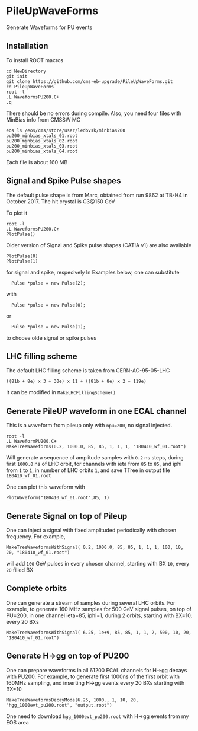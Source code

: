 # PileUpWaveForms
Generate Waveforms for PU events

## Installation
To install ROOT macros
````
cd NewDirectory
git init
git clone https://github.com/cms-eb-upgrade/PileUpWaveForms.git
cd PileUpWaveForms
root -l
.L WaveformsPU200.C+
.q
````
There should be no errors during compile.
Also, you need four files with MinBias info from CMSSW MC
````
eos ls /eos/cms/store/user/ledovsk/minbias200
pu200_minbias_xtals_01.root
pu200_minbias_xtals_02.root
pu200_minbias_xtals_03.root
pu200_minbias_xtals_04.root
````
Each file is about 160 MB

## Signal and Spike Pulse shapes

The default pulse shape is from Marc, obtained from run 9862 at TB-H4 in October 2017. 
The hit crystal is C3@150 GeV

To plot it
````
root -l
.L WaveformsPU200.C+
PlotPulse()
````

Older version of Signal and Spike pulse shapes (CATIA v1) are also available
````
PlotPulse(0)
PlotPulse(1)
````
for signal and spike, respecively
In Examples below, one can substitute
````
  Pulse *pulse = new Pulse(2);
````
with
````
  Pulse *pulse = new Pulse(0);
````
or
````
  Pulse *pulse = new Pulse(1);
````
to choose olde signal or spike pulses


## LHC filling scheme

The default LHC filling scheme is taken from CERN-AC-95-05-LHC
````
((81b + 8e) x 3 + 30e) x 11 + ((81b + 8e) x 2 + 119e)
````
It can be modified in ````MakeLHCFillingScheme()````

## Generate PileUP waveform in one ECAL channel

This is a waveform from pileup only with ````npu=200````, no signal injected.
````
root -l
.L WaveformPU200.C+
MakeTreeWaveforms(0.2, 1000.0, 85, 85, 1, 1, 1, "180410_wf_01.root")
````
Will generate a sequence of amplitude samples with
````0.2```` ns steps, during first 
````1000.0```` ns of LHC orbit, for channels with ieta from
 ````85```` to ````85````, and iphi from 
 ````1```` to ````1````, in number of LHC orbits ````1````, 
 and save TTree in output file ````180410_wf_01.root````

One can plot this waveform with
````
PlotWaveform("180410_wf_01.root",85, 1)
````

## Generate Signal on top of Pileup

One can inject a signal with fixed amplituded periodically with chosen frequency. For example,
````
MakeTreeWaveformsWithSignal( 0.2, 1000.0, 85, 85, 1, 1, 1, 100, 10, 20, "180410_wf_01.root")
````
will add ````100```` GeV pulses in every chosen channel, starting with BX ````10````, 
every ````20```` filled BX 

## Complete orbits

One can generate a stream of samples during several LHC orbits.
For example, to generate 160 MHz samples for 500 GeV signal pulses,
on top of PU=200,
in one channel ieta=85, iphi=1, 
during 2 orbits,
starting with BX=10, every 20 BXs
````
MakeTreeWaveformsWithSignal( 6.25, 1e+9, 85, 85, 1, 1, 2, 500, 10, 20, "180410_wf_01.root")
````



## Generate H->gg on top of PU200

One can prepare waveforms in all 61200 ECAL channels for H->gg decays with PU200. For example, to generate first 1000ns of the first orbit with 160MHz sampling, and inserting H->gg events every 20 BXs starting with BX=10
````
MakeTreeWaveformsDecayMode(6.25, 1000., 1, 10, 20, "hgg_1000evt_pu200.root", "output.root")
````
One need to download ````hgg_1000evt_pu200.root```` with H->gg events from my EOS area
